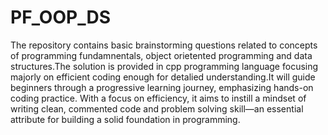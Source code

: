 # PF_OOP_DS
The repository contains basic brainstorming questions related to concepts of programming fundamnentals, object orietented programming and data structures.The solution is provided in cpp programming language focusing majorly on efficient coding enough for detalied understanding.It will guide beginners through a progressive learning journey, emphasizing hands-on coding practice. With a focus on efficiency, it aims to instill a mindset of writing clean, commented code and problem solving skill—an essential attribute for building a solid foundation in programming.
